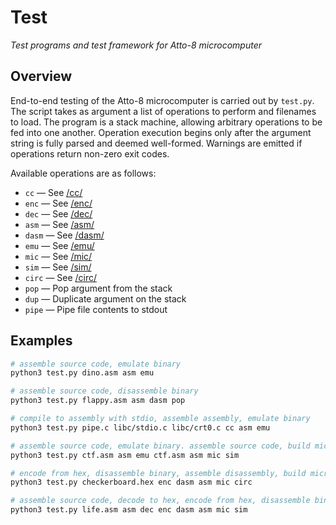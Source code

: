 # Test

_Test programs and test framework for Atto-8 microcomputer_

## Overview

End-to-end testing of the Atto-8 microcomputer is carried out by `test.py`. The script takes as argument a list of operations to perform and filenames to load. The program is a stack machine, allowing arbitrary operations to be fed into one another. Operation execution begins only after the argument string is fully parsed and deemed well-formed. Warnings are emitted if operations return non-zero exit codes.

Available operations are as follows:

- `cc` &mdash; See [/cc/](../cc/)
- `enc` &mdash; See [/enc/](../enc/)
- `dec` &mdash; See [/dec/](../dec/)
- `asm` &mdash; See [/asm/](../asm/)
- `dasm` &mdash; See [/dasm/](../dasm/)
- `emu` &mdash; See [/emu/](../emu/)
- `mic` &mdash; See [/mic/](../mic/)
- `sim` &mdash; See [/sim/](../sim/)
- `circ` &mdash; See [/circ/](../circ/)
- `pop` &mdash; Pop argument from the stack
- `dup` &mdash; Duplicate argument on the stack
- `pipe` &mdash; Pipe file contents to stdout

## Examples

```bash
# assemble source code, emulate binary
python3 test.py dino.asm asm emu

# assemble source code, disassemble binary
python3 test.py flappy.asm asm dasm pop

# compile to assembly with stdio, assemble assembly, emulate binary
python3 test.py pipe.c libc/stdio.c libc/crt0.c cc asm emu

# assemble source code, emulate binary. assemble source code, build microcode, simulate binary with microcode
python3 test.py ctf.asm asm emu ctf.asm asm mic sim

# encode from hex, disassemble binary, assemble disassembly, build microcode, launch circuit with resulting binary and microcode
python3 test.py checkerboard.hex enc dasm asm mic circ

# assemble source code, decode to hex, encode from hex, disassemble binary, assemble disassembly, build microcode, simulate resulting binary with microcode
python3 test.py life.asm asm dec enc dasm asm mic sim
```

